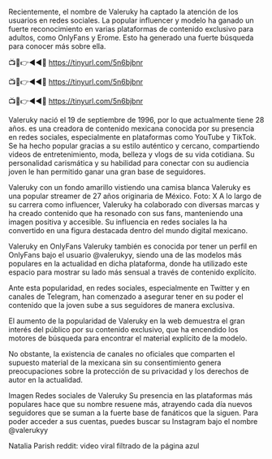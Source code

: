 Recientemente, el nombre de Valeruky ha captado la atención de los usuarios en redes sociales. La popular influencer y modelo ha ganado un fuerte reconocimiento en varias plataformas de contenido exclusivo para adultos, como OnlyFans y Erome. Esto ha generado una fuerte búsqueda para conocer más sobre ella.

📺📱👉◄◄🔴  https://tinyurl.com/5n6bjbnr

📺📱👉◄◄🔴  https://tinyurl.com/5n6bjbnr

📺📱👉◄◄🔴  https://tinyurl.com/5n6bjbnr


Valeruky nació el 19 de septiembre de 1996, por lo que actualmente tiene 28 años. es una creadora de contenido mexicana conocida por su presencia en redes sociales, especialmente en plataformas como YouTube y TikTok. Se ha hecho popular gracias a su estilo auténtico y cercano, compartiendo videos de entretenimiento, moda, belleza y vlogs de su vida cotidiana. Su personalidad carismática y su habilidad para conectar con su audiencia joven le han permitido ganar una gran base de seguidores.


Valeruky con un fondo amarillo vistiendo una camisa blanca
Valeruky es una popular streamer de 27 años originaria de México. Foto: X
A lo largo de su carrera como influencer, Valeruky ha colaborado con diversas marcas y ha creado contenido que ha resonado con sus fans, manteniendo una imagen positiva y accesible. Su influencia en redes sociales la ha convertido en una figura destacada dentro del mundo digital mexicano.

Valeruky en OnlyFans
Valeruky también es conocida por tener un perfil en OnlyFans bajo el usuario @valerukyy, siendo una de las modelos más populares en la actualidad en dicha plataforma, donde ha utilizado este espacio para mostrar su lado más sensual a través de contenido explícito.

Ante esta popularidad, en redes sociales, especialmente en Twitter y en canales de Telegram, han comenzado a asegurar tener en su poder el contenido que la joven sube a sus seguidores de manera exclusiva.


El aumento de la popularidad de Valeruky en la web demuestra el gran interés del público por su contenido exclusivo, que ha encendido los motores de búsqueda para encontrar el material explícito de la modelo.

No obstante, la existencia de canales no oficiales que comparten el supuesto material de la mexicana sin su consentimiento genera preocupaciones sobre la protección de su privacidad y los derechos de autor en la actualidad.

Imagen
Redes sociales de Valeruky
Su presencia en las plataformas más populares hace que su nombre resuene más, atrayendo cada día nuevos seguidores que se suman a la fuerte base de fanáticos que la siguen. Para poder acceder a sus cuentas, puedes buscar su Instagram bajo el nombre @valerukyy

Natalia Parish reddit: video viral filtrado de la página azul
